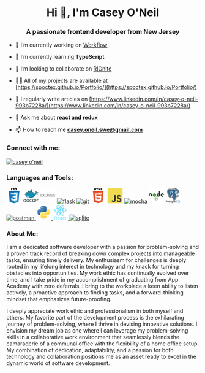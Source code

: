 <h1 align="center">Hi 👋, I'm Casey O'Neil</h1>
<h3 align="center">A passionate frontend developer from New Jersey</h3>

- 🔭 I’m currently working on [Workflow](https://workflow-6cit.onrender.com/)

- 🌱 I’m currently learning **TypeScript**

- 👯 I’m looking to collaborate on [RIGnite](https://rignite.onrender.com/)

- 👨‍💻 All of my projects are available at [https://spoctex.github.io/Portfolio/](https://spoctex.github.io/Portfolio/)

- 📝 I regularly write articles on [https://www.linkedin.com/in/casey-o-neil-993b7228a/](https://www.linkedin.com/in/casey-o-neil-993b7228a/)

- 💬 Ask me about **react and redux**

- 📫 How to reach me **casey.oneil.swe@gmail.com**

<h3 align="left">Connect with me:</h3>
<p align="left">
<a href="https://www.linkedin.com/in/casey-o-neil-993b7228a/" target="blank"><img align="center" src="https://raw.githubusercontent.com/rahuldkjain/github-profile-readme-generator/master/src/images/icons/Social/linked-in-alt.svg" alt="casey o'neil" height="30" width="40" /></a>
</p>

<h3 align="left">Languages and Tools:</h3>
<p align="left"> <a href="https://www.w3schools.com/css/" target="_blank" rel="noreferrer"> <img src="https://raw.githubusercontent.com/devicons/devicon/master/icons/css3/css3-original-wordmark.svg" alt="css3" width="40" height="40"/> </a> <a href="https://www.docker.com/" target="_blank" rel="noreferrer"> <img src="https://raw.githubusercontent.com/devicons/devicon/master/icons/docker/docker-original-wordmark.svg" alt="docker" width="40" height="40"/> </a> <a href="https://expressjs.com" target="_blank" rel="noreferrer"> <img src="https://raw.githubusercontent.com/devicons/devicon/master/icons/express/express-original-wordmark.svg" alt="express" width="40" height="40"/> </a> <a href="https://flask.palletsprojects.com/" target="_blank" rel="noreferrer"> <img src="https://www.vectorlogo.zone/logos/pocoo_flask/pocoo_flask-icon.svg" alt="flask" width="40" height="40"/> </a> <a href="https://git-scm.com/" target="_blank" rel="noreferrer"> <img src="https://www.vectorlogo.zone/logos/git-scm/git-scm-icon.svg" alt="git" width="40" height="40"/> </a> <a href="https://www.w3.org/html/" target="_blank" rel="noreferrer"> <img src="https://raw.githubusercontent.com/devicons/devicon/master/icons/html5/html5-original-wordmark.svg" alt="html5" width="40" height="40"/> </a> <a href="https://developer.mozilla.org/en-US/docs/Web/JavaScript" target="_blank" rel="noreferrer"> <img src="https://raw.githubusercontent.com/devicons/devicon/master/icons/javascript/javascript-original.svg" alt="javascript" width="40" height="40"/> </a> <a href="https://mochajs.org" target="_blank" rel="noreferrer"> <img src="https://www.vectorlogo.zone/logos/mochajs/mochajs-icon.svg" alt="mocha" width="40" height="40"/> </a> <a href="https://nodejs.org" target="_blank" rel="noreferrer"> <img src="https://raw.githubusercontent.com/devicons/devicon/master/icons/nodejs/nodejs-original-wordmark.svg" alt="nodejs" width="40" height="40"/> </a> <a href="https://www.postgresql.org" target="_blank" rel="noreferrer"> <img src="https://raw.githubusercontent.com/devicons/devicon/master/icons/postgresql/postgresql-original-wordmark.svg" alt="postgresql" width="40" height="40"/> </a> <a href="https://postman.com" target="_blank" rel="noreferrer"> <img src="https://www.vectorlogo.zone/logos/getpostman/getpostman-icon.svg" alt="postman" width="40" height="40"/> </a> <a href="https://www.python.org" target="_blank" rel="noreferrer"> <img src="https://raw.githubusercontent.com/devicons/devicon/master/icons/python/python-original.svg" alt="python" width="40" height="40"/> </a> <a href="https://reactjs.org/" target="_blank" rel="noreferrer"> <img src="https://raw.githubusercontent.com/devicons/devicon/master/icons/react/react-original-wordmark.svg" alt="react" width="40" height="40"/> </a> <a href="https://www.sqlite.org/" target="_blank" rel="noreferrer"> <img src="https://www.vectorlogo.zone/logos/sqlite/sqlite-icon.svg" alt="sqlite" width="40" height="40"/> </a> </p>


<h3 align="left">About Me:</h3>

I am a dedicated software developer with a passion for problem-solving and a proven track record of breaking down complex projects into manageable tasks, ensuring timely delivery. My enthusiasm for challenges is deeply rooted in my lifelong interest in technology and my knack for turning obstacles into opportunities. My work ethic has continually evolved over time, and I take pride in my accomplishment of graduating from App Academy with zero deferrals. I bring to the workplace a keen ability to listen actively, a proactive approach to finding tasks, and a forward-thinking mindset that emphasizes future-proofing.


I deeply appreciate work ethic and professionalism in both myself and others. My favorite part of the development process is the exhilarating journey of problem-solving, where I thrive in devising innovative solutions. I envision my dream job as one where I can leverage my problem-solving skills in a collaborative work environment that seamlessly blends the camaraderie of a communal office with the flexibility of a home office setup. My combination of dedication, adaptability, and a passion for both technology and collaboration positions me as an asset ready to excel in the dynamic world of software development.
